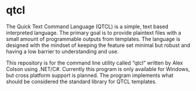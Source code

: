 # qtcl

The Quick Text Command Language (QTCL) is a simple, text based interpreted language. The primary goal is to provide plaintext files with a small amount of programmable outputs from templates. The language is designed with the mindset of keeping the feature set minimal but robust and having a low barrier to understanding and use.

This repository is for the command line utility called “qtcl“ written by Alex Colson using .NET/C#. Currently this program is only available for Windows, but cross platform support is planned. The program implements what should be considered the standard library for QTCL templates.
